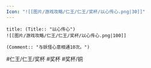 ```yaml
---
Icon: "![[图片/游戏攻略/仁王/仁王/奖杯/以心传心.png|30]]"
---
```

```ad-common-bronze-trophy
title: (Title:: "以心传心")
![[图片/游戏攻略/仁王/仁王/奖杯/以心传心.png|100]]

(Comment:: "与妖怪心意相通10次。")
```

#仁王/仁王/奖杯 #奖杯 #奖杯/铜
